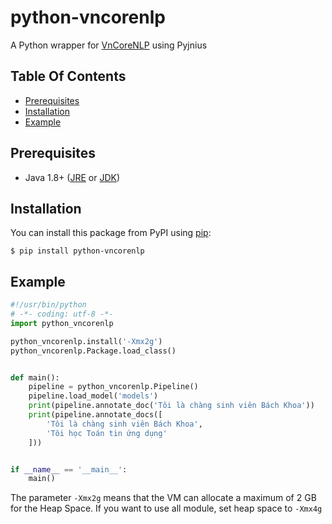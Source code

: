 # python-vncorenlp

A Python wrapper for [VnCoreNLP](https://github.com/vncorenlp/VnCoreNLP) using Pyjnius

## Table Of Contents

  * [Prerequisites](#prerequisites)
  * [Installation](#installation)
  * [Example](#example)

## Prerequisites

- Java 1.8+ ([JRE](http://www.oracle.com/technetwork/java/javase/downloads/jre8-downloads-2133155.html) or [JDK](http://www.oracle.com/technetwork/java/javase/downloads/jdk8-downloads-2133151.html))

## Installation

You can install this package from PyPI using [pip](http://www.pip-installer.org):

```
$ pip install python-vncorenlp
```

## Example

```python
#!/usr/bin/python
# -*- coding: utf-8 -*-
import python_vncorenlp

python_vncorenlp.install('-Xmx2g')
python_vncorenlp.Package.load_class()


def main():
    pipeline = python_vncorenlp.Pipeline()
    pipeline.load_model('models')
    print(pipeline.annotate_doc('Tôi là chàng sinh viên Bách Khoa'))
    print(pipeline.annotate_docs([
        'Tôi là chàng sinh viên Bách Khoa',
        'Tôi học Toán tin ứng dụng'
    ]))


if __name__ == '__main__':
    main()

```

The parameter `-Xmx2g` means that the VM can allocate a maximum of 2 GB for the Heap Space. If you want to use all module, set heap space to `-Xmx4g`

